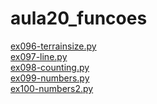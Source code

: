 # aula20_funcoes 
<a href='https://gabrielryanft.github.io/learning/cursoemvideo/python/exerciciospython/aula20_funcoes/ex096-terrainsize.py' target='_blank' rel='next'>ex096-terrainsize.py</a><br/>
<a href='https://gabrielryanft.github.io/learning/cursoemvideo/python/exerciciospython/aula20_funcoes/ex097-line.py' target='_blank' rel='next'>ex097-line.py</a><br/>
<a href='https://gabrielryanft.github.io/learning/cursoemvideo/python/exerciciospython/aula20_funcoes/ex098-counting.py' target='_blank' rel='next'>ex098-counting.py</a><br/>
<a href='https://gabrielryanft.github.io/learning/cursoemvideo/python/exerciciospython/aula20_funcoes/ex099-numbers.py' target='_blank' rel='next'>ex099-numbers.py</a><br/>
<a href='https://gabrielryanft.github.io/learning/cursoemvideo/python/exerciciospython/aula20_funcoes/ex100-numbers2.py' target='_blank' rel='next'>ex100-numbers2.py</a><br/>
